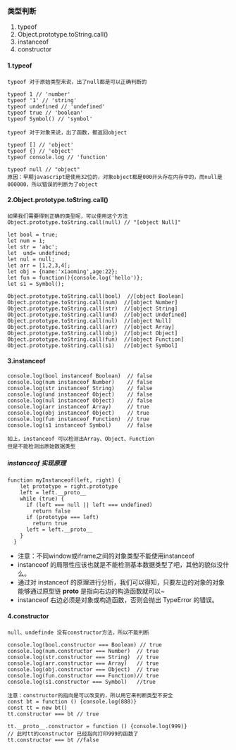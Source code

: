### 类型判断

1. typeof
2. Object.prototype.toString.call()
3. instanceof
4. constructor


#### 1.typeof
```
typeof 对于原始类型来说，出了null都是可以正确判断的

typeof 1 // 'number'
typeof '1' // 'string'
typeof undefined // 'undefined'
typeof true // 'boolean'
typeof Symbol() // 'symbol'
```
```
typeof 对于对象来说，出了函数，都返回object

typeof [] // 'object'
typeof {} // 'object'
typeof console.log // 'function'
```

```
typeof null // "object"
原因：早期javascript是使用32位的，对象object都是000开头存在内存中的，而null是000000，所以错误的判断为了object
```
#### 2.Object.prototype.toString.call()

```
如果我们需要得到正确的类型呢，可以使用这个方法
Object.prototype.toString.call(null) // "[object Null]"

let bool = true;
let num = 1;
let str = 'abc';
let  und= undefined;
let nul = null;
let arr = [1,2,3,4];
let obj = {name:'xiaoming',age:22};
let fun = function(){console.log('hello')};
let s1 = Symbol();

Object.prototype.toString.call(bool)  //[object Boolean]
Object.prototype.toString.call(num)  //[object Number]
Object.prototype.toString.call(str)  //[object String]
Object.prototype.toString.call(und)  //[object Undefined]
Object.prototype.toString.call(nul)  //[object Null]
Object.prototype.toString.call(arr)  //[object Array]
Object.prototype.toString.call(obj)  //[object Object]
Object.prototype.toString.call(fun)  //[object Function]
Object.prototype.toString.call(s1)   //[object Symbol]
```

#### 3.instanceof
```
console.log(bool instanceof Boolean)  // false
console.log(num instanceof Number)    // false
console.log(str instanceof String)    // false
console.log(und instanceof Object)    // false
console.log(nul instanceof Object)    // false
console.log(arr instanceof Array)     // true
console.log(obj instanceof Object)    // true
console.log(fun instanceof Function)  // true
console.log(s1 instanceof Symbol)     // false

如上，instanceof 可以检测出Array、Object、Function
但是不能检测出原始数据类型

```

##### instanceof 实现原理
```
function myInstanceof(left, right) {
    let prototype = right.prototype
    left = left.__proto__
    while (true) {
      if (left === null || left === undefined)
        return false
      if (prototype === left)
        return true
      left = left.__proto__
    }
  }
```
- 注意：不同window或iframe之间的对象类型不能使用instanceof
- instanceof 的局限性应该也就是不能检测基本数据类型了吧，其他的貌似没什么。
- 通过对 instanceof 的原理进行分析，我们可以得知，只要左边的对象的对象能够通过原型链 __proto__ 是指向右边的构造函数就可以~
- instanceof 右边必须是对象或构造函数，否则会抛出 TypeError 的错误。

#### 4.constructor
```
null、undefinde 没有constructor方法，所以不能判断

console.log(bool.constructor === Boolean) // true
console.log(num.constructor === Number)  // true
console.log(str.constructor === String)  // true
console.log(arr.constructor === Array)   // true
console.log(obj.constructor === Object)  // true
console.log(fun.constructor === Function)// true
console.log(s1.constructor === Symbol)   //true

```

```
注意：constructor的指向是可以改变的，所以用它来判断类型不安全
const bt = function () {console.log(888)}
const tt = new bt()
tt.constructor === bt // true

tt.__proto__.constructor = function () {console.log(999)}
// 此时tt的constructor 已经指向打印999的函数了
tt.constructor === bt //false
```
